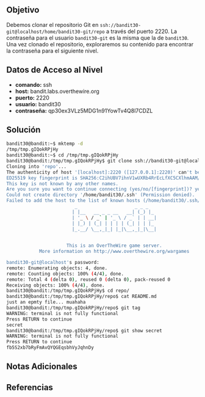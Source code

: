 ## Objetivo
Debemos clonar el repositorio Git en `ssh://bandit30-git@localhost/home/bandit30-git/repo` a través del puerto 2220. La contraseña para el usuario `bandit30-git` es la misma que la de `bandit30`. Una vez clonado el repositorio, exploraremos su contenido para encontrar la contraseña para el siguiente nivel.

## Datos de Acceso al Nivel
- **comando:** ssh
- **host:** bandit.labs.overthewire.org
- **puerto:** 2220
- **usuario:** bandit30
- **contraseña:** qp30ex3VLz5MDG1n91YowTv4Q8l7CDZL

## Solución
```bash
bandit30@bandit:~$ mktemp -d
/tmp/tmp.gIQokRPjHy
bandit30@bandit:~$ cd /tmp/tmp.gIQokRPjHy
bandit30@bandit:/tmp/tmp.gIQokRPjHy$ git clone ssh://bandit30-git@localhost:2220/home/bandit30-git/repo
Cloning into 'repo'...
The authenticity of host '[localhost]:2220 ([127.0.0.1]:2220)' can't be established.
ED25519 key fingerprint is SHA256:C2ihUBV7ihnV1wUXRb4RrEcLfXC5CXlhmAAM/urerLY.
This key is not known by any other names.
Are you sure you want to continue connecting (yes/no/[fingerprint])? yes
Could not create directory '/home/bandit30/.ssh' (Permission denied).
Failed to add the host to the list of known hosts (/home/bandit30/.ssh/known_hosts).
                         _                     _ _ _   
                        | |__   __ _ _ __   __| (_) |_ 
                        | '_ \ / _` | '_ \ / _` | | __|
                        | |_) | (_| | | | | (_| | | |_ 
                        |_.__/ \__,_|_| |_|\__,_|_|\__|
                                                       

                      This is an OverTheWire game server. 
            More information on http://www.overthewire.org/wargames

bandit30-git@localhost's password: 
remote: Enumerating objects: 4, done.
remote: Counting objects: 100% (4/4), done.
remote: Total 4 (delta 0), reused 0 (delta 0), pack-reused 0
Receiving objects: 100% (4/4), done.
bandit30@bandit:/tmp/tmp.gIQokRPjHy$ cd repo/
bandit30@bandit:/tmp/tmp.gIQokRPjHy/repo$ cat README.md 
just an epmty file... muahaha
bandit30@bandit:/tmp/tmp.gIQokRPjHy/repo$ git tag
WARNING: terminal is not fully functional
Press RETURN to continue 
secret
bandit30@bandit:/tmp/tmp.gIQokRPjHy/repo$ git show secret
WARNING: terminal is not fully functional
Press RETURN to continue 
fb5S2xb7bRyFmAvQYQGEqsbhVyJqhnDy
```

## Notas Adicionales


## Referencias